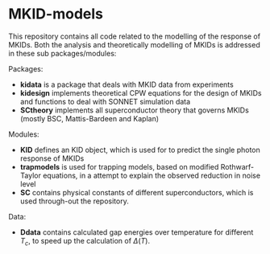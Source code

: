 # MKID-models

This repository contains all code related to the modelling of the response of MKIDs. Both the analysis and theoretically modelling of MKIDs is addressed in these sub packages/modules:

Packages:
- **kidata** is a package that deals with MKID data from experiments
- **kidesign** implements theoretical CPW equations for the design of MKIDs and functions to deal with SONNET simulation data 
- **SCtheory** implements all superconductor theory that governs MKIDs (mostly BSC, Mattis-Bardeen and Kaplan)

Modules:
- **KID** defines an KID object, which is used for to predict the single photon response of MKIDs
- **trapmodels** is used for trapping models, based on modified Rothwarf-Taylor equations, in a attempt to explain the observed reduction in noise level
- **SC** contains physical constants of different superconductors, which is used through-out the repository.

Data:
- **Ddata** contains calculated gap energies over temperature for different $T_c$, to speed up the calculation of $\Delta(T)$.

